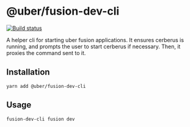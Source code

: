 # @uber/fusion-dev-cli

[![Build status](https://badge.buildkite.com/e962e49f800a98e953516b0d036bc66501ccb5e90dcd7eff2f.svg?branch=master)](https://buildkite.com/uber/fusionjs)

A helper cli for starting uber fusion applications. It ensures cerberus is running, and prompts the user to start cerberus if necessary. Then, it proxies the command sent to it.


## Installation

```
yarn add @uber/fusion-dev-cli
```

## Usage
```sh
fusion-dev-cli fusion dev
```
